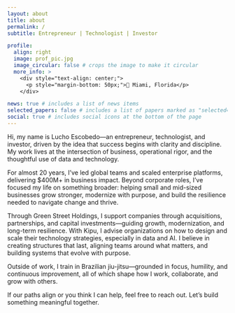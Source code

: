 ```yaml
---
layout: about
title: about
permalink: /
subtitle: Entrepreneur | Technologist | Investor

profile:
  align: right
  image: prof_pic.jpg
  image_circular: false # crops the image to make it circular
  more_info: >
    <div style="text-align: center;">
      <p style="margin-bottom: 50px;">📍 Miami, Florida</p>
    </div>

news: true # includes a list of news items
selected_papers: false # includes a list of papers marked as "selected={true}"
social: true # includes social icons at the bottom of the page
---
```


Hi, my name is Lucho Escobedo—an entrepreneur, technologist, and investor, driven by the idea that success begins with clarity and discipline. My work lives at the intersection of business, operational rigor, and the thoughtful use of data and technology.

For almost 20 years, I’ve led global teams and scaled enterprise platforms, delivering $400M+ in business impact. Beyond corporate roles, I’ve focused my life on something broader: helping small and mid-sized businesses grow stronger, modernize with purpose, and build the resilience needed to navigate change and thrive.

Through Green Street Holdings, I support companies through acquisitions, partnerships, and capital investments—guiding growth, modernization, and long-term resilience. With Kipu, I advise organizations on how to design and scale their technology strategies, especially in data and AI. I believe in creating structures that last, aligning teams around what matters, and building systems that evolve with purpose.

Outside of work, I train in Brazilian jiu-jitsu—grounded in focus, humility, and continuous improvement, all of which shape how I work, collaborate, and grow with others.

If our paths align or you think I can help, feel free to reach out. Let’s build something meaningful together.
